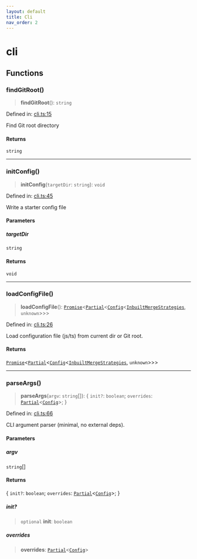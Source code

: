 ```yaml
---
layout: default
title: Cli
nav_order: 2
---
```


# cli

## Functions

### findGitRoot()

> **findGitRoot**(): `string`

Defined in: [cli.ts:15](https://github.com/react18-tools/git-json-resolver/blob/9c24fa243e2d39962b91e02dad8dd8c7b30d8e95/lib/src/cli.ts#L15)

Find Git root directory

#### Returns

`string`

---

### initConfig()

> **initConfig**(`targetDir`: `string`): `void`

Defined in: [cli.ts:45](https://github.com/react18-tools/git-json-resolver/blob/9c24fa243e2d39962b91e02dad8dd8c7b30d8e95/lib/src/cli.ts#L45)

Write a starter config file

#### Parameters

##### targetDir

`string`

#### Returns

`void`

---

### loadConfigFile()

> **loadConfigFile**(): [`Promise`](https://developer.mozilla.org/docs/Web/JavaScript/Reference/Global_Objects/Promise)\<[`Partial`](https://www.typescriptlang.org/docs/handbook/utility-types.html#partialtype)\<[`Config`](types/README.md#config)\<[`InbuiltMergeStrategies`](types/README.md#inbuiltmergestrategies), `unknown`\>\>\>

Defined in: [cli.ts:26](https://github.com/react18-tools/git-json-resolver/blob/9c24fa243e2d39962b91e02dad8dd8c7b30d8e95/lib/src/cli.ts#L26)

Load configuration file (js/ts) from current dir or Git root.

#### Returns

[`Promise`](https://developer.mozilla.org/docs/Web/JavaScript/Reference/Global_Objects/Promise)\<[`Partial`](https://www.typescriptlang.org/docs/handbook/utility-types.html#partialtype)\<[`Config`](types/README.md#config)\<[`InbuiltMergeStrategies`](types/README.md#inbuiltmergestrategies), `unknown`\>\>\>

---

### parseArgs()

> **parseArgs**(`argv`: `string`[]): \{ `init?`: `boolean`; `overrides`: [`Partial`](https://www.typescriptlang.org/docs/handbook/utility-types.html#partialtype)\<[`Config`](types/README.md#config)\>; \}

Defined in: [cli.ts:66](https://github.com/react18-tools/git-json-resolver/blob/9c24fa243e2d39962b91e02dad8dd8c7b30d8e95/lib/src/cli.ts#L66)

CLI argument parser (minimal, no external deps).

#### Parameters

##### argv

`string`[]

#### Returns

\{ `init?`: `boolean`; `overrides`: [`Partial`](https://www.typescriptlang.org/docs/handbook/utility-types.html#partialtype)\<[`Config`](types/README.md#config)\>; \}

##### init?

> `optional` **init**: `boolean`

##### overrides

> **overrides**: [`Partial`](https://www.typescriptlang.org/docs/handbook/utility-types.html#partialtype)\<[`Config`](types/README.md#config)\>
